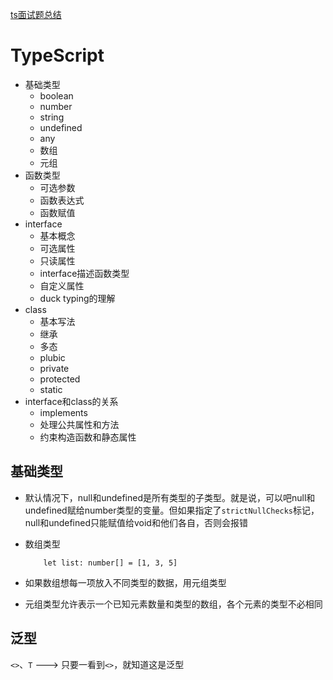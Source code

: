 [ts面试题总结](https://juejin.cn/post/6988763249982308382)

# TypeScript

- 基础类型
    - boolean
    - number
    - string
    - undefined
    - any
    - 数组
    - 元组
- 函数类型
    - 可选参数
    - 函数表达式
    - 函数赋值
- interface
    - 基本概念
    - 可选属性
    - 只读属性
    - interface描述函数类型
    - 自定义属性
    - duck typing的理解
- class
    - 基本写法
    - 继承
    - 多态
    - plubic
    - private
    - protected
    - static
- interface和class的关系
    - implements
    - 处理公共属性和方法
    - 约束构造函数和静态属性

## 基础类型
- 默认情况下，null和undefined是所有类型的子类型。就是说，可以吧null和undefined赋给number类型的变量。但如果指定了`strictNullChecks`标记，null和undefined只能赋值给void和他们各自，否则会报错

- 数组类型
    ```
        let list: number[] = [1, 3, 5]
    ```
- 如果数组想每一项放入不同类型的数据，用元组类型
- 元组类型允许表示一个已知元素数量和类型的数组，各个元素的类型不必相同

## 泛型
`<>`、`T` ---> 只要一看到`<>`，就知道这是泛型